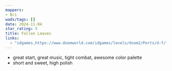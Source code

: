 ```yaml
---
mappers:
- Bri
wads/tags: []
date: 2024-11-04
star_rating: 5
title: Fallen Leaves
links:
  - "idgames,https://www.doomworld.com/idgames/levels/doom2/Ports/d-f/fallenleaves"
---
```


- great start, great music, tight combat, awesome color palette
- short and sweet, high polish